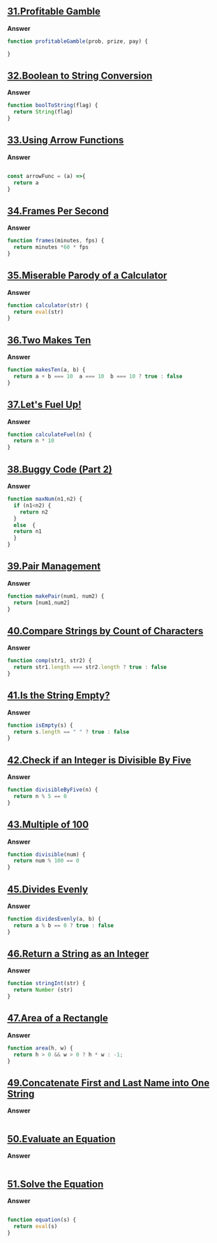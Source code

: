## [31.Profitable Gamble](https://edabit.com/challenge/ghbHrRnRiDz9fvQNF)

**Answer**

```js
function profitableGamble(prob, prize, pay) {

}

```
## [32.Boolean to String Conversion](https://edabit.com/challenge/KSTkFSnaYBJdo6PHx)


**Answer**


```js
function boolToString(flag) {
  return String(flag)
}

```
## [33.Using Arrow Functions](https://edabit.com/challenge/QkvDge63crdGnMfvM)

**Answer**

```js

const arrowFunc = (a) =>{
  return a
}

```
## [34.Frames Per Second](https://edabit.com/challenge/d9suvbchE2bnHNQuK)

**Answer**


```js
function frames(minutes, fps) {
  return minutes *60 * fps
}
```


## [35.Miserable Parody of a Calculator](https://edabit.com/challenge/fh9i7k936rvfjnCYR)


**Answer**



```js
function calculator(str) {
  return eval(str)
}
```

## [36.Two Makes Ten](https://edabit.com/challenge/5erCDJ8eJDrXkmwTK)


**Answer**



```js
function makesTen(a, b) {
  return a + b === 10  a === 10  b === 10 ? true : false
}
```

## [37.Let's Fuel Up!](https://edabit.com/challenge/YMWDcSuYwYvve3HZj)

**Answer**



```js
function calculateFuel(n) {
  return n * 10
}
```

## [38.Buggy Code (Part 2)](https://edabit.com/challenge/uE9AJ4sSrrpSASMpu)


**Answer**



```js
function maxNum(n1,n2) {
  if (n1<n2) {
    return n2
  }
  else  {
  return n1
  }
}
```


## [39.Pair Management](https://edabit.com/challenge/BFnsRqe8PFvEwcRNt)


**Answer**



```js
function makePair(num1, num2) {
  return [num1,num2]
}
```

## [40.Compare Strings by Count of Characters](https://edabit.com/challenge/yHGowWucg3k2kJdZ4)

**Answer**



```js
function comp(str1, str2) {
  return str1.length === str2.length ? true : false
}

```
## [41.Is the String Empty?](https://edabit.com/challenge/EzbfiquDoAc2Zc9FL)

**Answer**



```js
function isEmpty(s) {
  return s.length == " " ? true : false
}

```

## [42.Check if an Integer is Divisible By Five](https://edabit.com/challenge/iBQYbSHZGhpktLRdn)

**Answer**



```js
function divisibleByFive(n) {
  return n % 5 == 0
}
```
## [43.Multiple of 100](https://edabit.com/challenge/qMr6wYGr6NaXAPQGF)


**Answer**




```js
function divisible(num) {
  return num % 100 == 0
}
```



## [45.Divides Evenly](https://edabit.com/challenge/JfB9mWmbwYHbupxCB)


**Answer**



```js
function dividesEvenly(a, b) {
  return a % b == 0 ? true : false
}
```

## [46.Return a String as an Integer](https://edabit.com/challenge/rGsgEswWuW339yNxY)


**Answer**



```js
function stringInt(str) {
  return Number (str)
}
```

## [47.Area of a Rectangle](https://edabit.com/challenge/g6b9HqkXqWu6GpfTo)

**Answer**


```js
function area(h, w) {
  return h > 0 && w > 0 ? h * w : -1;
}

```

## [49.Concatenate First and Last Name into One String](https://edabit.com/challenge/RQwdZmtrW8mCnuCMN)

**Answer**



```js

```

## [50.Evaluate an Equation](https://edabit.com/challenge/n2bFd2enCnHJkTwsK)


**Answer**


```js

```

## [51.Solve the Equation](https://edabit.com/challenge/X6PDfNfJwcB4TkQuQ)


**Answer**



```js

function equation(s) {
  return eval(s)
}

```